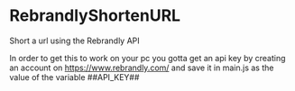 # RebrandlyShortenURL
Short a url using the Rebrandly API

In order to get this to work on your pc you gotta get an api key by creating an account on https://www.rebrandly.com/ and save it in main.js as the value of the variable ##API_KEY##
